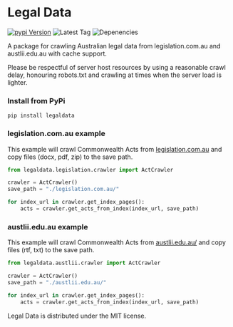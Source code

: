 # Legal Data

[![pypi Version](https://img.shields.io/pypi/v/legaldata.svg?logo=pypi)](https://pypi.org/project/legaldata/)
![Latest Tag](https://img.shields.io/github/v/tag/dylanhogg/legaldata)
![Depenencies](https://img.shields.io/librariesio/github/dylanhogg/legaldata)

A package for crawling Australian legal data from legislation.com.au and austlii.edu.au with cache support.

Please be respectful of server host resources by using a reasonable crawl delay, 
honouring robots.txt and crawling at times when the server load is lighter.  

### Install from PyPi

```shell script
pip install legaldata
```

### legislation.com.au example

This example will crawl Commonwealth Acts from [legislation.com.au](https://www.legislation.gov.au/) and copy 
files (docx, pdf, zip) to the save path.

```python
from legaldata.legislation.crawler import ActCrawler

crawler = ActCrawler()
save_path = "./legislation.com.au/"

for index_url in crawler.get_index_pages():
    acts = crawler.get_acts_from_index(index_url, save_path)
```


### austlii.edu.au example

This example will crawl Commonwealth Acts from [austlii.edu.au/](http://www.austlii.edu.au/) and copy 
files (rtf, txt) to the save path.

```python
from legaldata.austlii.crawler import ActCrawler

crawler = ActCrawler()
save_path = "./austlii.edu.au/"

for index_url in crawler.get_index_pages():
    acts = crawler.get_acts_from_index(index_url, save_path)
```

Legal Data is distributed under the MIT license.
